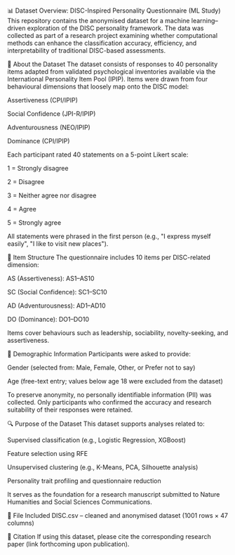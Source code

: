 📊 Dataset Overview: DISC-Inspired Personality Questionnaire (ML Study)
This repository contains the anonymised dataset for a machine learning–driven exploration of the DISC personality framework. The data was collected as part of a research project examining whether computational methods can enhance the classification accuracy, efficiency, and interpretability of traditional DISC-based assessments.

📌 About the Dataset
The dataset consists of responses to 40 personality items adapted from validated psychological inventories available via the International Personality Item Pool (IPIP). Items were drawn from four behavioural dimensions that loosely map onto the DISC model:

Assertiveness (CPI/IPIP)

Social Confidence (JPI-R/IPIP)

Adventurousness (NEO/IPIP)

Dominance (CPI/IPIP)

Each participant rated 40 statements on a 5-point Likert scale:

1 = Strongly disagree

2 = Disagree

3 = Neither agree nor disagree

4 = Agree

5 = Strongly agree

All statements were phrased in the first person (e.g., "I express myself easily", "I like to visit new places").

🧩 Item Structure
The questionnaire includes 10 items per DISC-related dimension:

AS (Assertiveness): AS1–AS10

SC (Social Confidence): SC1–SC10

AD (Adventurousness): AD1–AD10

DO (Dominance): DO1–DO10

Items cover behaviours such as leadership, sociability, novelty-seeking, and assertiveness.

👥 Demographic Information
Participants were asked to provide:

Gender (selected from: Male, Female, Other, or Prefer not to say)

Age (free-text entry; values below age 18 were excluded from the dataset)

To preserve anonymity, no personally identifiable information (PII) was collected. Only participants who confirmed the accuracy and research suitability of their responses were retained.

🔍 Purpose of the Dataset
This dataset supports analyses related to:

Supervised classification (e.g., Logistic Regression, XGBoost)

Feature selection using RFE

Unsupervised clustering (e.g., K-Means, PCA, Silhouette analysis)

Personality trait profiling and questionnaire reduction

It serves as the foundation for a research manuscript submitted to Nature Humanities and Social Sciences Communications.

📂 File Included
DISC.csv – cleaned and anonymised dataset (1001 rows × 47 columns)

📜 Citation
If using this dataset, please cite the corresponding research paper (link forthcoming upon publication).
